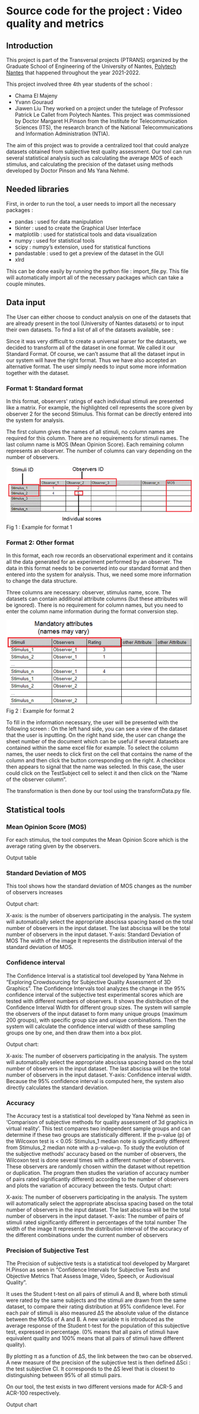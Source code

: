 # Source code for the project : Video quality and metrics

## Introduction

This project is part of the Transversal projects (PTRANS) organized by the Graduate School of Engineering of the University of Nantes, [Polytech Nantes](http://www.polytech.univ-nantes.fr/) that happened throughout the year 2021-2022. 

This project involved three 4th year students of the school :
- Chama El Majeny
- Yvann Gouraud
- Jiawen Liu
They worked on a project under the tutelage of Professor Patrick Le Callet from Polytech Nantes.
This project was commissioned by Doctor Margaret H.Pinson from the Institute for Telecommunication Sciences (ITS), the research branch of the National Telecommunications and Information Administration (NTIA).

The aim of this project was to provide a centralized tool that could analyze datasets obtained from subjective test quality assessment. Our tool can run several statistical analysis such as calculating the average MOS of each stimulus, and calculating the precision of the dataset using methods developed by Doctor Pinson and Ms Yana Nehmé.

## Needed libraries 

First, in order to run the tool, a user needs to import all the necessary packages :
- pandas : used for data manipulation
- tkinter : used to create the Graphical User Interface
- matplotlib : used for statistical tools and data visualization
- numpy : used for statistical tools
- scipy : numpy’s extension, used for statistical functions
- pandastable : used to get a preview of the dataset in the GUI
- xlrd

This can be done easily by running the python file : import_file.py. This file will automatically import all of the necessary packages which can take a couple minutes.

## Data input

The User can either choose to conduct analysis on one of the datasets that are already present in the tool (University of Nantes datasets) or to input their own datasets.
To find a list of all of the datasets available, see : 

Since it was very difficult to create a universal parser for the datasets, we decided to transform all of the dataset in one format. We called it our Standard Format. Of course, we can’t assume that all the dataset input in our system will have the right format. Thus we have also accepted an alternative format. The user simply needs to input some more information together with the dataset. 

### Format 1: Standard format
In this format, observers' ratings of each individual stimuli are presented like a matrix. For example, the highlighted cell represents the score given by observer 2 for the second Stimulus.
This format can be directly entered into the system for analysis.

The first column gives the names of all stimuli, no column names are required for this column. There are no requirements for stimuli names.
The last column name is MOS (Mean Opinion Score).
Each remaining column represents an observer. The number of columns can vary depending on the number of observers.

![data_structure](image/data_structure.gif)
Fig 1 : Example for format 1

### Format 2: Other format
In this format, each row records an observational experiment and it contains all the data generated for an experiment performed by an observer.
The data in this format needs to be converted into our standard format and then entered into the system for analysis. Thus, we need some more information to change the data structure.

Three columns are necessary: observer, stimulus name, score.
The datasets can contain additional attribute columns (but these attributes will be ignored).
There is no requirement for column names, but you need to enter the column name information during the format conversion step.

![data_structure](image/other_structure.gif)
Fig 2 : Example for format 2

To fill in the information necessary, the user will be presented with the following screen :
On the left hand side, you can see a view of the dataset that the user is inputting. On the right hand side, the user can change the sheet number of the document which can be useful if several datasets are contained within the same excel file for example. 
To select the column names, the user needs to click first on the cell that contains the name of the column and then click the button corresponding on the right. A checkbox then appears to signal that the name was selected. In this case, the user could click on the TestSubject cell to select it and then click on the “Name of the observer column”.

The transformation is then done by our tool using the transformData.py file.

## Statistical tools

### Mean Opinion Score (MOS)
For each stimulus, the tool computes the Mean Opinion Score which is the average rating given by the observers.

Output table


### Standard Deviation of MOS
This tool shows how the standard deviation of MOS changes as the number of observers increases

Output chart:

X-axis: 
is the number of observers participating in the analysis. The system will automatically select the appropriate abscissa spacing based on the total number of observers in the input dataset.
The last abscissa will be the total number of observers in the input dataset.
Y-axis: 
Standard Deviation of MOS
The width of the image
It represents the distribution interval of the standard deviation of MOS.

### Confidence interval
The Confidence Interval is a statistical tool developed by Yana Nehme in  “Exploring Crowdsourcing for Subjective Quality Assessment of 3D Graphics”. The Confidence Intervals tool analyzes the change in the 95% confidence interval of the subjective test experimental scores which are tested with different numbers of observers. 
It shows the distribution of the Confidence Interval Width for different group sizes. The system will sample the observers of the input dataset to form many unique groups (maximum 200 groups), with specific group size and unique combinations. Then the system will calculate the confidence interval width of these sampling groups one by one, and then draw them into a box plot.

Output chart:

X-axis: The number of observers participating in the analysis. The system will automatically select the appropriate abscissa spacing based on the total number of observers in the input dataset.
The last abscissa will be the total number of observers in the input dataset.
Y-axis:  Confidence interval width. Because the 95% confidence interval is computed here, the system also directly calculates the standard deviation.

### Accuracy
The Accuracy test is a statistical tool developed by Yana Nehmé as seen in ‘Comparison of subjective methods for quality assessment of 3d graphics in virtual reality’.
This test compares two independent sample groups and can determine if these two groups are statistically different. If the p-value (p) of the Wilcoxon test is < 0.05: Stimulus_1 median note is significantly different from Stimulus_2 median note with a p-value=p.
To study the evolution of the subjective methods’ accuracy based on the number of observers, the Wilcoxon test is done several times with a different number of observers. These observers are randomly chosen within the dataset without repetition or duplication. 
The program then studies the variation of accuracy number of pairs rated significantly different) according to the number of observers and plots the variation of accuracy between the tests.
Output chart:

X-axis: 
The number of observers participating in the analysis. The system will automatically select the appropriate abscissa spacing based on the total number of observers in the input dataset. The last abscissa will be the total number of observers in the input dataset.
Y-axis: 
The number of pairs of stimuli rated significantly different in percentages of the total number
The width of the image
It represents the distribution interval of the accuracy of the different combinations under the current number of observers

### Precision of Subjective Test
The Precision of subjective tests is a statistical tool developed by Margaret H.Pinson as seen in “Confidence Intervals for Subjective Tests and Objective Metrics That Assess Image, Video, Speech, or Audiovisual Quality”.

It uses the Student t-test on all pairs of stimuli A and B, where both stimuli were rated by the same subjects and the stimuli are drawn from the same dataset, to compare their rating distribution at 95% confidence level. For each pair of stimuli is also measured ΔS the absolute value of the distance between the MOSs of A and B.
A new variable π is introduced as the average response of the Student t-test for the population of this subjective test, expressed in percentage. (0% means that all pairs of stimuli have equivalent quality and 100% means that all pairs of stimuli have different quality).

By plotting π as a function of ΔS, the link between the two can be observed. A new measure of the precision of the subjective test is then defined ΔSci : the test subjective CI. It corresponds to the ΔS level that is closest to distinguishing between 95% of all stimuli pairs.

On our tool, the test exists in two different versions made for ACR-5 and ACR-100 respectively.

Output chart


